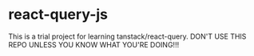 # react-query-js

This is a trial project for learning tanstack/react-query. 
DON'T USE THIS REPO UNLESS YOU KNOW WHAT YOU'RE DOING!!!
